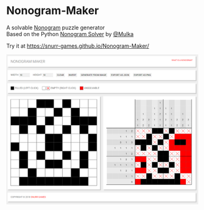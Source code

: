 # Nonogram-Maker
A solvable [Nonogram](https://en.wikipedia.org/wiki/Nonogram) puzzle generator
<br>
Based on the Python [Nonogram Solver](https://github.com/mulka/nonogram-solver) by [@Mulka](https://github.com/mulka)

Try it at https://snurr-games.github.io/Nonogram-Maker/

![Screenshot](screenshot.png "Logo Title Text 1")
